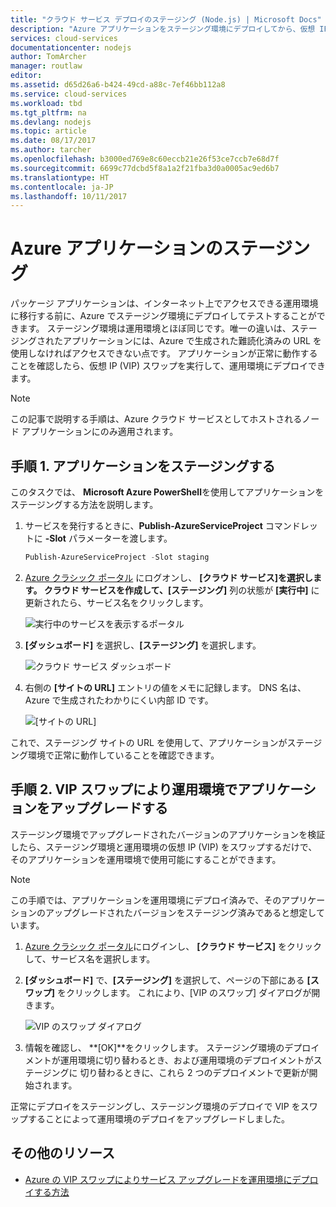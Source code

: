 ```yaml
---
title: "クラウド サービス デプロイのステージング (Node.js) | Microsoft Docs"
description: "Azure アプリケーションをステージング環境にデプロイしてから、仮想 IP (VIP) スワップを使用して運用環境にデプロイする方法について説明します。"
services: cloud-services
documentationcenter: nodejs
author: TomArcher
manager: routlaw
editor: 
ms.assetid: d65d26a6-b424-49cd-a88c-7ef46bb112a8
ms.service: cloud-services
ms.workload: tbd
ms.tgt_pltfrm: na
ms.devlang: nodejs
ms.topic: article
ms.date: 08/17/2017
ms.author: tarcher
ms.openlocfilehash: b3000ed769e8c60eccb21e26f53ce7ccb7e68d7f
ms.sourcegitcommit: 6699c77dcbd5f8a1a2f21fba3d0a0005ac9ed6b7
ms.translationtype: HT
ms.contentlocale: ja-JP
ms.lasthandoff: 10/11/2017
---
```

# <a name="staging-an-application-in-azure"></a>Azure アプリケーションのステージング
パッケージ アプリケーションは、インターネット上でアクセスできる運用環境に移行する前に、Azure でステージング環境にデプロイしてテストすることができます。 ステージング環境は運用環境とほぼ同じです。唯一の違いは、ステージングされたアプリケーションには、Azure で生成された難読化済みの URL を使用しなければアクセスできない点です。 アプリケーションが正常に動作することを確認したら、仮想 IP (VIP) スワップを実行して、運用環境にデプロイできます。

> [!NOTE]
> この記事で説明する手順は、Azure クラウド サービスとしてホストされるノード アプリケーションにのみ適用されます。
> 
> 

## <a name="step-1-stage-an-application"></a>手順 1. アプリケーションをステージングする
このタスクでは、 **Microsoft Azure PowerShell**を使用してアプリケーションをステージングする方法を説明します。

1. サービスを発行するときに、**Publish-AzureServiceProject** コマンドレットに **-Slot** パラメーターを渡します。
   
   ```powershell
   Publish-AzureServiceProject -Slot staging
   ```
2. [Azure クラシック ポータル] にログオンし、 **[クラウド サービス]**を選択します。 クラウド サービスを作成して、**[ステージング]** 列の状態が **[実行中]** に更新されたら、サービス名をクリックします。
   
   ![実行中のサービスを表示するポータル][cloud-service]
3. **[ダッシュボード]** を選択し、**[ステージング]** を選択します。
   
   ![クラウド サービス ダッシュボード][cloud-service-dashboard]
4. 右側の **[サイトの URL]** エントリの値をメモに記録します。 DNS 名は、Azure で生成されたわかりにくい内部 ID です。
   
    ![[サイトの URL]][cloud-service-staging-url]

これで、ステージング サイトの URL を使用して、アプリケーションがステージング環境で正常に動作していることを確認できます。

## <a name="step-2-upgrade-an-application-in-production-by-swapping-vips"></a>手順 2. VIP スワップにより運用環境でアプリケーションをアップグレードする
ステージング環境でアップグレードされたバージョンのアプリケーションを検証したら、ステージング環境と運用環境の仮想 IP (VIP) をスワップするだけで、そのアプリケーションを運用環境で使用可能にすることができます。

> [!NOTE]
> この手順では、アプリケーションを運用環境にデプロイ済みで、そのアプリケーションのアップグレードされたバージョンをステージング済みであると想定しています。
> 
> 

1. [Azure クラシック ポータル]にログインし、 **[クラウド サービス]** をクリックして、サービス名を選択します。
2. **[ダッシュボード]** で、**[ステージング]** を選択して、ページの下部にある **[スワップ]** をクリックします。 これにより、[VIP のスワップ] ダイアログが開きます。
   
   ![VIP のスワップ ダイアログ][vip-swap-dialog]
3. 情報を確認し、 **[OK]**をクリックします。 ステージング環境のデプロイメントが運用環境に切り替わるとき、および運用環境のデプロイメントがステージングに 切り替わるときに、これら 2 つのデプロイメントで更新が開始されます。

正常にデプロイをステージングし、ステージング環境のデプロイで VIP をスワップすることによって運用環境のデプロイをアップグレードしました。

## <a name="additional-resources"></a>その他のリソース
* [Azure の VIP スワップによりサービス アップグレードを運用環境にデプロイする方法]

[Azure クラシック ポータル]: http://manage.windowsazure.com
[cloud-service]: ./media/cloud-services-nodejs-stage-application/staging-cloud-service-running.png
[cloud-service-dashboard]: ./media/cloud-services-nodejs-stage-application/cloud-service-dashboard-staging.png
[cloud-service-staging-url]: ./media/cloud-services-nodejs-stage-application/cloud-service-staging-url.png
[vip-swap-dialog]: ./media/cloud-services-nodejs-stage-application/vip-swap-dialog.png
[Azure の VIP スワップによりサービス アップグレードを運用環境にデプロイする方法]: cloud-services-how-to-manage.md#how-to-swap-deployments-to-promote-a-staged-deployment-to-production
